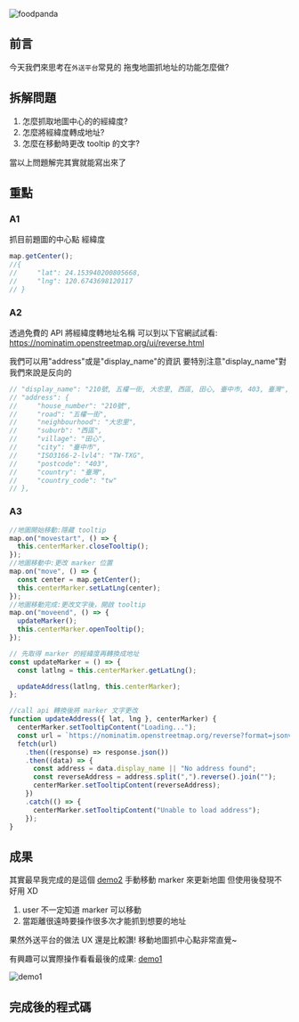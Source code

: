 ![foodpanda](https://lh3.googleusercontent.com/d/16kagJGUxxHl6yBpkxUrtpbVESEkUWjMk=w1366?authuser=0)

## 前言

今天我們來思考在`外送平台`常見的
拖曳地圖抓地址的功能怎麼做?

## 拆解問題

1. 怎麼抓取地圖中心的的經緯度?
2. 怎麼將經緯度轉成地址?
3. 怎麼在移動時更改 tooltip 的文字?

當以上問題解完其實就能寫出來了

## 重點

### A1

抓目前題圖的中心點 經緯度

```js
map.getCenter();
//{
//     "lat": 24.153940200805668,
//     "lng": 120.6743698120117
// }
```

### A2

透過免費的 API 將經緯度轉地址名稱
可以到以下官網試試看:
https://nominatim.openstreetmap.org/ui/reverse.html

我們可以用"address"或是"display_name"的資訊
要特別注意"display_name"對我們來說是反向的

```js
// "display_name": "210號, 五權一街, 大忠里, 西區, 田心, 臺中市, 403, 臺灣",
// "address": {
//     "house_number": "210號",
//     "road": "五權一街",
//     "neighbourhood": "大忠里",
//     "suburb": "西區",
//     "village": "田心",
//     "city": "臺中市",
//     "ISO3166-2-lvl4": "TW-TXG",
//     "postcode": "403",
//     "country": "臺灣",
//     "country_code": "tw"
// },
```

### A3

```js
//地圖開始移動:隱藏 tooltip
map.on("movestart", () => {
  this.centerMarker.closeTooltip();
});
//地圖移動中:更改 marker 位置
map.on("move", () => {
  const center = map.getCenter();
  this.centerMarker.setLatLng(center);
});
//地圖移動完成:更改文字後，開啟 tooltip
map.on("moveend", () => {
  updateMarker();
  this.centerMarker.openTooltip();
});
```

```js
// 先取得 marker 的經緯度再轉換成地址
const updateMarker = () => {
  const latlng = this.centerMarker.getLatLng();

  updateAddress(latlng, this.centerMarker);
};

//call api 轉換後將 marker 文字更改
function updateAddress({ lat, lng }, centerMarker) {
  centerMarker.setTooltipContent("Loading...");
  const url = `https://nominatim.openstreetmap.org/reverse?format=jsonv2&lat=${lat}&lon=${lng}`;
  fetch(url)
    .then((response) => response.json())
    .then((data) => {
      const address = data.display_name || "No address found";
      const reverseAddress = address.split(",").reverse().join("");
      centerMarker.setTooltipContent(reverseAddress);
    })
    .catch(() => {
      centerMarker.setTooltipContent("Unable to load address");
    });
}
```

## 成果

其實最早我完成的是這個
[demo2](https://dpes8693.github.io/ithome-2024-ironman/day4/leaflet-osm-movable-marker.html)
手動移動 marker 來更新地圖
但使用後發現不好用 XD

1. user 不一定知道 marker 可以移動
2. 當距離很遠時要操作很多次才能抓到想要的地址

果然外送平台的做法 UX 還是比較讚!
移動地圖抓中心點非常直覺~

有興趣可以實際操作看看最後的成果:
[demo1](https://dpes8693.github.io/ithome-2024-ironman/day4/leaflet-osm-move-map-get-address.html)

![demo1](https://drive.google.com/thumbnail?id=1btccPyE_BNn6_nVlsQiWUkMbnksGLUv_&sz=w1366)

## 完成後的程式碼
